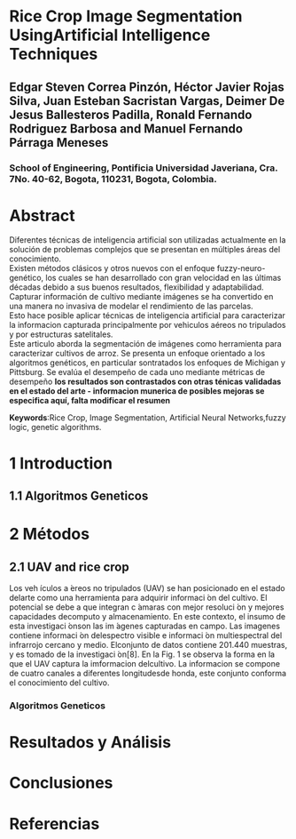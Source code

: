 # Rice Crop Image Segmentation UsingArtificial Intelligence Techniques
## Edgar Steven Correa Pinzón, Héctor Javier Rojas Silva, Juan Esteban Sacristan Vargas, Deimer De Jesus Ballesteros Padilla, Ronald Fernando Rodriguez Barbosa and Manuel Fernando Párraga Meneses
### School of Engineering, Pontificia Universidad Javeriana, Cra. 7No. 40-62, Bogota, 110231, Bogota, Colombia.


# Abstract
Diferentes técnicas de inteligencia artificial son utilizadas actualmente en la solución de problemas complejos que se presentan en múltiples áreas del conocimiento.  
Existen métodos clásicos y otros nuevos con el enfoque fuzzy-neuro-genético, los cuales se han desarrollado con gran velocidad en las últimas décadas debido a sus buenos resultados, flexibilidad y adaptabilidad. 
Capturar información de cultivo mediante imágenes se ha convertido en una manera no invasiva de modelar el rendimiento de las parcelas.   
Esto hace posible aplicar técnicas de inteligencia artificial para caracterizar la informacion capturada principalmente por vehiculos aéreos no tripulados y por estructuras satelitales.  
Este articulo aborda la segmentación de imágenes como herramienta para caracterizar cultivos de arroz. Se presenta un enfoque orientado a los algoritmos genéticos, en particular sontratados los enfoques de Michigan y Pittsburg. Se evalúa el desempeño de cada uno mediante métricas de desempeño **los resultados son contrastados con otras ténicas validadas en el estado del arte - informacion munerica de posibles mejoras se especifica aquí, falta modificar el resumen**  

**Keywords**:Rice Crop, Image Segmentation, Artificial Neural Networks,fuzzy logic, genetic algorithms.  

# 1  Introduction

## 1.1 Algoritmos Geneticos


# 2 Métodos

## 2.1  UAV and rice crop

Los veh ́ıculos a ́ereos no tripulados (UAV) se han posicionado en el estado delarte como una herramienta para adquirir informaci ́on del cultivo. El potencial se debe a que integran c ́amaras con mejor resoluci ́on y mejores capacidades decomputo y almacenamiento. En este contexto, el insumo de esta investigaci ́onson las im ́agenes capturadas en campo. Las imagenes contiene informaci ́on delespectro visible e informaci ́on multiespectral del infrarrojo cercano y medio. Elconjunto de datos contiene 201.440 muestras, y es tomado de la investigaci ́on[8]. En la Fig. 1 se observa la forma en la que el UAV captura la imformacion delcultivo. La informacion se compone de cuatro canales a diferentes longitudesde honda, este conjunto conforma el conocimiento del cultivo.

### Algoritmos Geneticos


# Resultados y Análisis 

# Conclusiones


# Referencias

